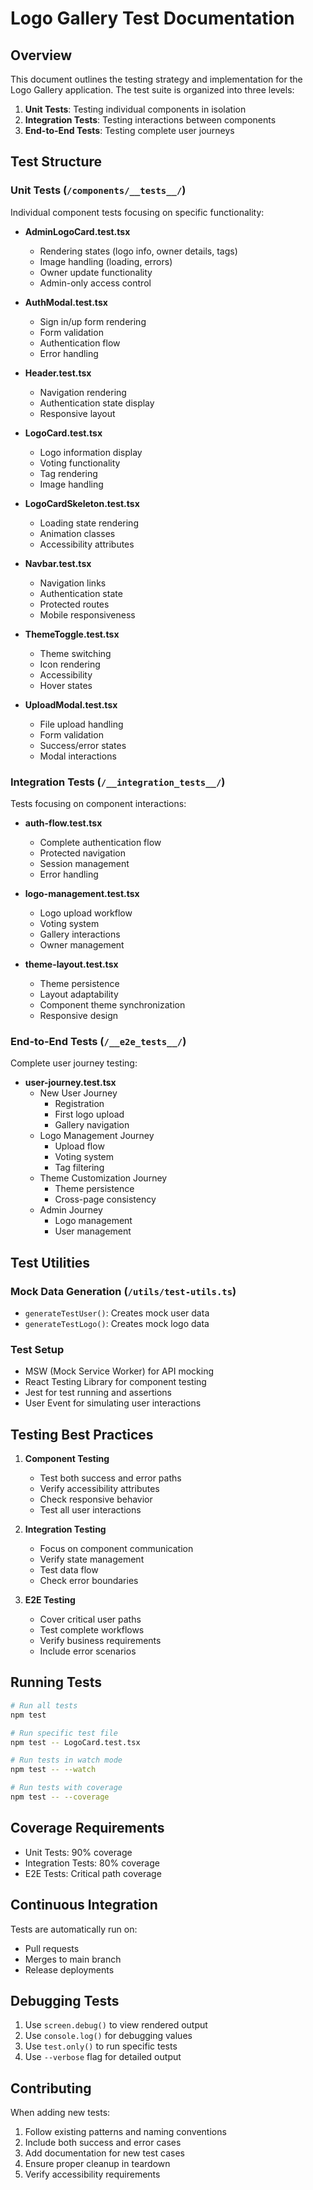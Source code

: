 # Logo Gallery Test Documentation

## Overview
This document outlines the testing strategy and implementation for the Logo Gallery application. The test suite is organized into three levels:

1. **Unit Tests**: Testing individual components in isolation
2. **Integration Tests**: Testing interactions between components
3. **End-to-End Tests**: Testing complete user journeys

## Test Structure

### Unit Tests (`/components/__tests__/`)
Individual component tests focusing on specific functionality:

- **AdminLogoCard.test.tsx**
  - Rendering states (logo info, owner details, tags)
  - Image handling (loading, errors)
  - Owner update functionality
  - Admin-only access control

- **AuthModal.test.tsx**
  - Sign in/up form rendering
  - Form validation
  - Authentication flow
  - Error handling

- **Header.test.tsx**
  - Navigation rendering
  - Authentication state display
  - Responsive layout

- **LogoCard.test.tsx**
  - Logo information display
  - Voting functionality
  - Tag rendering
  - Image handling

- **LogoCardSkeleton.test.tsx**
  - Loading state rendering
  - Animation classes
  - Accessibility attributes

- **Navbar.test.tsx**
  - Navigation links
  - Authentication state
  - Protected routes
  - Mobile responsiveness

- **ThemeToggle.test.tsx**
  - Theme switching
  - Icon rendering
  - Accessibility
  - Hover states

- **UploadModal.test.tsx**
  - File upload handling
  - Form validation
  - Success/error states
  - Modal interactions

### Integration Tests (`/__integration_tests__/`)
Tests focusing on component interactions:

- **auth-flow.test.tsx**
  - Complete authentication flow
  - Protected navigation
  - Session management
  - Error handling

- **logo-management.test.tsx**
  - Logo upload workflow
  - Voting system
  - Gallery interactions
  - Owner management

- **theme-layout.test.tsx**
  - Theme persistence
  - Layout adaptability
  - Component theme synchronization
  - Responsive design

### End-to-End Tests (`/__e2e_tests__/`)
Complete user journey testing:

- **user-journey.test.tsx**
  - New User Journey
    * Registration
    * First logo upload
    * Gallery navigation
  - Logo Management Journey
    * Upload flow
    * Voting system
    * Tag filtering
  - Theme Customization Journey
    * Theme persistence
    * Cross-page consistency
  - Admin Journey
    * Logo management
    * User management

## Test Utilities

### Mock Data Generation (`/utils/test-utils.ts`)
- `generateTestUser()`: Creates mock user data
- `generateTestLogo()`: Creates mock logo data

### Test Setup
- MSW (Mock Service Worker) for API mocking
- React Testing Library for component testing
- Jest for test running and assertions
- User Event for simulating user interactions

## Testing Best Practices

1. **Component Testing**
   - Test both success and error paths
   - Verify accessibility attributes
   - Check responsive behavior
   - Test all user interactions

2. **Integration Testing**
   - Focus on component communication
   - Verify state management
   - Test data flow
   - Check error boundaries

3. **E2E Testing**
   - Cover critical user paths
   - Test complete workflows
   - Verify business requirements
   - Include error scenarios

## Running Tests

```bash
# Run all tests
npm test

# Run specific test file
npm test -- LogoCard.test.tsx

# Run tests in watch mode
npm test -- --watch

# Run tests with coverage
npm test -- --coverage
```

## Coverage Requirements

- Unit Tests: 90% coverage
- Integration Tests: 80% coverage
- E2E Tests: Critical path coverage

## Continuous Integration

Tests are automatically run on:
- Pull requests
- Merges to main branch
- Release deployments

## Debugging Tests

1. Use `screen.debug()` to view rendered output
2. Use `console.log()` for debugging values
3. Use `test.only()` to run specific tests
4. Use `--verbose` flag for detailed output

## Contributing

When adding new tests:
1. Follow existing patterns and naming conventions
2. Include both success and error cases
3. Add documentation for new test cases
4. Ensure proper cleanup in teardown
5. Verify accessibility requirements 